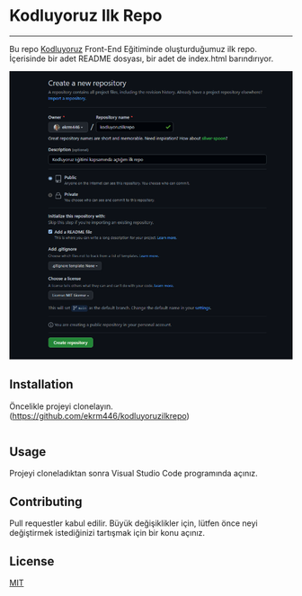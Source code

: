 # Kodluyoruz Ilk Repo
---------------------------------------
Bu repo [Kodluyoruz](https://kodluyoruz.org/) Front-End Eğitiminde oluşturduğumuz ilk repo. İçerisinde bir adet README dosyası, bir adet de index.html barındırıyor.

![resim](https://github.com/ekrm446/kodluyoruzilkrepo/blob/a735baaf75f5584529ad43dd681707fec25d1144/Ekran%20g%C3%B6r%C3%BCnt%C3%BCs%C3%BC%202023-02-13%20175730.png)

## Installation

Öncelikle projeyi clonelayın. (https://github.com/ekrm446/kodluyoruzilkrepo)

```git clone https://github.com/ekrm446/kodluyoruzilkrepo
```

## Usage

Projeyi cloneladıktan sonra Visual Studio Code programında açınız.


## Contributing

Pull requestler kabul edilir. Büyük değişiklikler için, lütfen önce neyi değiştirmek istediğinizi tartışmak için bir konu açınız.

## License

[MIT](https://choosealicense.com/licenses/mit/)



```python

```
